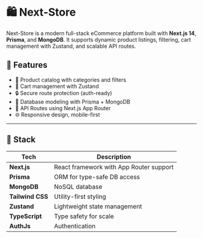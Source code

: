 # 🛍️ Next-Store

Next-Store is a modern full-stack eCommerce platform built with **Next.js 14**, **Prisma**, and **MongoDB**. It supports dynamic product listings, filtering, cart management with Zustand, and scalable API routes.

## 🚀 Features

- 🧾 Product catalog with categories and filters  
- 🛒 Cart management with Zustand  
- 🔒 Secure route protection (auth-ready)  
- 🧠 Database modeling with Prisma + MongoDB  
- 💨 API Routes using Next.js App Router 
- 🌐 Responsive design, mobile-first  

---

## 🧱 Stack

| Tech        | Description                  |
|-------------|------------------------------|
| **Next.js** | React framework with App Router support |
| **Prisma**  | ORM for type-safe DB access  |
| **MongoDB** | NoSQL database               |
| **Tailwind CSS** | Utility-first styling  |
| **Zustand** | Lightweight state management |
| **TypeScript** | Type safety for scale     |
| **AuthJs** |  Authentication     |
